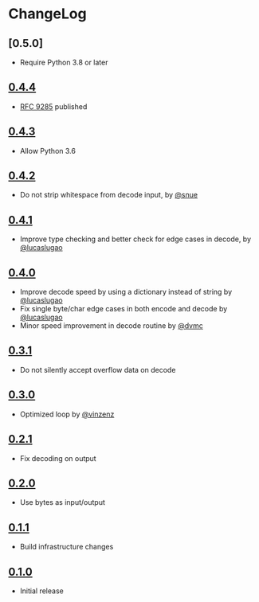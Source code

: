 # ChangeLog

## [0.5.0]

- Require Python 3.8 or later

## [0.4.4]

- [RFC 9285](https://www.rfc-editor.org/info/rfc9285) published

## [0.4.3]

- Allow Python 3.6

## [0.4.2]

- Do not strip whitespace from decode input, by [@snue](https://github.com/snue)

## [0.4.1]

- Improve type checking and better check for edge cases in decode, by [@lucaslugao](https://github.com/lucaslugao)

## [0.4.0]

- Improve decode speed by using a dictionary instead of string by [@lucaslugao](https://github.com/lucaslugao)
- Fix single byte/char edge cases in both encode and decode by [@lucaslugao](https://github.com/lucaslugao)
- Minor speed improvement in decode routine by [@dvmc](https://github.com/dvmc)

## [0.3.1]

- Do not silently accept overflow data on decode

## [0.3.0]

- Optimized loop by [@vinzenz](https://github.com/vinzenz)

## [0.2.1]

- Fix decoding on output

## [0.2.0]

- Use bytes as input/output

## [0.1.1]

- Build infrastructure changes

## [0.1.0]

- Initial release


[0.4.4]: https://github.com/kirei/python-base45/compare/v0.4.3...v0.4.4
[0.4.3]: https://github.com/kirei/python-base45/compare/v0.4.2...v0.4.3
[0.4.2]: https://github.com/kirei/python-base45/compare/v0.4.1...v0.4.2
[0.4.1]: https://github.com/kirei/python-base45/compare/v0.4.0...v0.4.1
[0.4.0]: https://github.com/kirei/python-base45/compare/v0.3.1...v0.4.0
[0.3.1]: https://github.com/kirei/python-base45/compare/v0.3.0...v0.3.1
[0.3.0]: https://github.com/kirei/python-base45/compare/v0.2.1...v0.3.0
[0.2.1]: https://github.com/kirei/python-base45/compare/v0.2.0...v0.2.1
[0.2.0]: https://github.com/kirei/python-base45/compare/v0.1.1...v0.2.0
[0.1.1]: https://github.com/kirei/python-base45/compare/v0.1.0...v0.1.1
[0.1.0]: https://github.com/kirei/python-base45/releases/tag/v0.1.0
